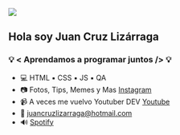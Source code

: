 ![](https://raw.githubusercontent.com/ayorich/ayorich/master/remotecode.gif)

## Hola soy Juan Cruz Lizárraga

### 💡 < Aprendamos a programar juntos /> 💡

  * :computer: HTML ▪︎ CSS ▪︎ JS ▪︎ QA <br/>
  * :camera: Fotos, Tips, Memes y Mas [Instagram](https://www.instagram.com/yourboyprogrammer/) <br/>
  * :video_camera: A veces me vuelvo Youtuber DEV [Youtube](https://www.youtube.com/channel/UC4I86a9s23t04Ynu2OiSr6g) <br/>
  * :email: juancruzlizarraga@hotmail.com <br/>
  * 🔊 [Spotify](open.spotify.com/playlist/2ro2zwgSbA7x9e9x0BSPvp?si=f8a5671fd66b4137)
